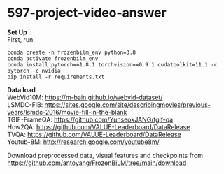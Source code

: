 # 597-project-video-answer
**Set Up**  
First, run:  
```
conda create -n frozenbilm_env python=3.8   
conda activate frozenbilm_env  
conda install pytorch==1.8.1 torchvision==0.9.1 cudatoolkit=11.1 -c pytorch -c nvidia 
pip install -r requirements.txt
```

**Data load**  
WebVid10M: https://m-bain.github.io/webvid-dataset/  
LSMDC-FiB: https://sites.google.com/site/describingmovies/previous-years/lsmdc-2016/movie-fill-in-the-blank  
TGIF-FrameQA: https://github.com/YunseokJANG/tgif-qa   
How2QA: https://github.com/VALUE-Leaderboard/DataRelease  
TVQA: https://github.com/VALUE-Leaderboard/DataRelease  
Youtub-8M: http://research.google.com/youtube8m/  

 Download preprocessed data, visual features and checkpoints from https://github.com/antoyang/FrozenBiLM/tree/main/download  


